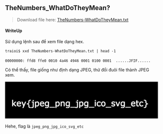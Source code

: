 ## TheNumbers_WhatDoTheyMean?

> Download file here: [TheNumbers-WhatDoTheyMean.txt](TheNumbers-WhatDoTheyMean.txt)

#### WriteUp

Sử dụng lệnh sau để xem file dạng hex.

```
traioi$ xxd TheNumbers-WhatDoTheyMean.txt | head -1

00000000: ffd8 ffe0 0010 4a46 4946 0001 0100 0001  ......JFIF......
```

Có thể thấy, file giống như định dạng JPEG, thử đổi đuôi file thành JPEG xem.

<p align="center">
	<img src="TheNumbers-WhatDoTheyMean.png" alt="TheNumbers-WhatDoTheyMean.txt">
</p>

Hehe, flag là `jpeg_png_jpg_ico_svg_etc`